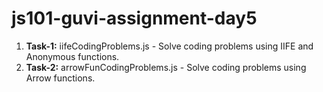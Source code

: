 # js101-guvi-assignment-day5

1. **Task-1:** iifeCodingProblems.js - Solve coding problems using IIFE and Anonymous functions.
2. **Task-2:** arrowFunCodingProblems.js - Solve coding problems using Arrow functions.
